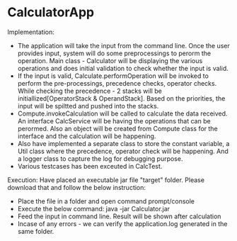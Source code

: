 # CalculatorApp

Implementation:
 - The application will take the input from the command line. Once the user provides input, system will do some preprocessings to perorm the operation. Main class - Calculator will be displaying the various operations and does initial validation to check whether the input is valid.
 - If the input is valid, Calculate.performOperation will be invoked to perform the pre-processings, precedence checks, operator checks. While checking the precedence - 2 stacks will be initiallized[OperatorStack & OperandStack]. Based on the priorities, the input will be spiltted and pushed into the stacks. 
 - Compute.invokeCalculation will be called to calculate the data received. An interface CalcService will be having the operations that can be perormed. Also an object will be created from Compute class for the interface and the calculation will be happening.
 - Also have implemented a separate class to store the constant variable, a Util class where the precedence, operator check will be happening. And a logger class to capture the log for debugging purpose.
 - Various testcases has been exceuted in CalcTest.
 
Execution:
Have placed an executable jar file "target" folder. Please download that and follow the below instruction:
- Place the file in a folder and open command prompt/console
- Execute the below command:
	java -jar Calculator.jar
- Feed the input in command line. Result will be shown after calculation
- Incase of any errors - we can verify the application.log generated in the same folder.
